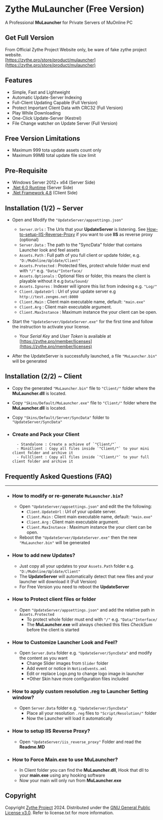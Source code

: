 # Zythe MuLauncher (Free Version)
A Professional **MuLauncher** for Private Servers of MuOnline PC
## Get Full Version
From Official Zythe Project Website only, be ware of fake zythe project website.<br />
[https://zythe.pro/store/product/mulauncher](https://zythe.pro/store/product/mulauncher) 

## Features
* Simple, Fast and Lightweight
* Automatic Update-Server Indexing
* Full-Client Updating Capable (Full Version)
* Protect Important Client Data with CRC32 (Full Version)
* Play While Downloading
* One-Click Update-Server (Kestrel)
* File Change watcher on Update Server (Full Version)

## Free Version Limitations
* Maximum 999 tota update assets count only
* Maximum 99MB total update file size limit

## Pre-Requisite 
* Windows Server 2012+ x64 (Server Side)
* [.Net 6.0 Runtime](https://dotnet.microsoft.com/en-us/download/dotnet/6.0) (Server Side)
* [.Net Framework 4.8](https://go.microsoft.com/fwlink/?linkid=2088631) (Client Side)

## Installation (1/2) ~ Server
* Open and Modify the `"UpdateServer/appsettings.json"`
    - `Server.Urls` : The Urls that your **UpdateServer** is listening. See [How-to-setup-IIS-Reverse-Proxy](#how-to-setup-iis-reverse-proxy) if you want to use **IIS** as reverse proxy (optional)
    - `Server.Data` : The path to the "SyncData" folder that contains Launcher look and feel assets
    - `Assets.Path` : Full path of you full client or update folder, e.g. `"D:/MuOnline/Upldate/Client"`
    - `Assets.Protected` : Protected files, protect whole folder must end with `"/"` e.g. `"Data/"Interface/`
    - `Assets.Optionals` : Optional files or folder, this means the client is playable without it e.g `Data/Sound/`
    - `Assets.Ignores` : Indexer will ignore this list from indexing e.g. `"Log/"`
    - `Client.UpdateUrl` : Url of your update server e.g `http://test.zengms.net:8000`
    - `Client.Main` : Client main executable name, default: `"main.exe"`
    - `Client.Arg` : Client main executable argument.
    - `Client.MaxInstance` : Maximum instance the your client can be open.

* Start the `"UpdateServer/UpdateServer.exe"` for the first time and follow the instruction to activate your license.
    - Your *Serial Key* and *User Token* is available at [https://zythe.pro/member/licenses](https://zythe.pro/member/licenses)
* After the UpdateServer is successfully launched, a file `"MuLauncher.bin"` will be generated

## Installation (2/2) ~ Client 
* Copy the generated `"MuLauncher.bin"` file to `"Client/"` folder where the **MuLauncher.dll** is located.
* Copy `"Skins/Default/MuLauncher.exe"` file to `"Client/"` folder where the **MuLauncher.dll** is located.
* Copy `"Skins/Default/Server/SyncData"` folder to `"UpdateServer/SyncData"`

* ### Create and Pack your Client
        - Standalone : Create a achieve of `"Client/"` 
        - MiniClient : Copy all files inside `"Client/"` to your mini client folder and archive it
        - FullClient : Copy all files inside `"Client/"` to your full client folder and archive it


## Frequently Asked Questions (FAQ)
---
* ### How to modify or re-generate `MuLauncher.bin`? 
    * Open `"UpdateServer/appsettings.json"` and edit the the following:
        - `Client.UpdateUrl` : Url of your update server.
        - `Client.Main` : Client main executable name, default: `"main.exe"`
        - `Client.Arg` : Client main executable argument.
        - `Client.MaxInstance` : Maximum instance the your client can be open.
    * Reboot the `"UpdateServer/UpdateServer.exe"` then the new `"MuLauncher.bin"` will be generated

* ### How to add new Updates? 
    - Just copy all your updates to your `Assets.Path` folder e.g. `"D:/MuOnline/Upldate/Client"`
    - The **UpdateServer** will automatically detect that new files and your launcher will download it (Full Version)
    - For Free Version you need to reboot the **UpdateServer**

* ### How to Protect client files or folder 
    * Open `"UpdateServer/appsettings.json"` and add the relative path in `Assets.Protected` 
        - To protect whole folder must end with `"/"` e.g. `"Data/"Interface/`
        - The **MuLauncher.exe** will always checked this files *CheckSum* before the client is started

* ### How to Customize Launcher Look and Feel? 
    * Open `Server.Data` folder e.g. `"UpdateServer/SyncData"` and modify the content as you want
        - Change Slider images from `Slider` folder
        - Add event or notice in `NoticeEvents.xml`
        - Edit or replace Logo.png to change logo image in launcher
        - *Other Skin have more configuration files included

* ### How to apply custom resolution .reg to Launcher Setting window?
    * Open `Server.Data` folder e.g. `"UpdateServer/SyncData"`
        - Place all your resolution `.reg` files to `"Script/Resolution/"` folder
        - Now the Launcher will load it automatically

* ### How to setup IIS Reverse Proxy?
    * Open `"UpdateServer/iis_reverse_proxy"` Folder and read the **Readme.MD**
 
* ### How to Force Main.exe to use MuLauncher?
    * In Client folder you can find the **MuLauncher.dll**, Hook that dll to your **main.exe** using any hooking software
    * Now your main will only run from **MuLauncher.exe**


## Copyright
Copyright [Zythe Project](http://zythe.pro) 2024. Distributed under the [GNU General Public License v3.0](https://opensource.org/license/agpl-v3/). Refer to license.txt for more information.
